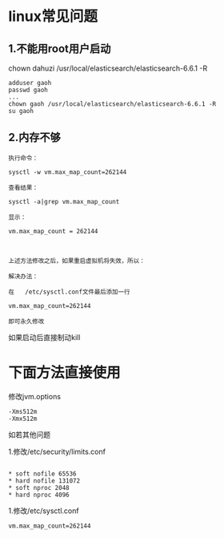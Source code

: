 # linux常见问题

## 1.不能用root用户启动

chown dahuzi /usr/local/elasticsearch/elasticsearch-6.6.1 -R 

```shell
adduser gaoh
passwd gaoh
...
chown gaoh /usr/local/elasticsearch/elasticsearch-6.6.1 -R 
su gaoh
```

## 2.内存不够

```
执行命令：

sysctl -w vm.max_map_count=262144

查看结果：

sysctl -a|grep vm.max_map_count

显示：

vm.max_map_count = 262144

 

上述方法修改之后，如果重启虚拟机将失效，所以：

解决办法：

在   /etc/sysctl.conf文件最后添加一行

vm.max_map_count=262144

即可永久修改
```

如果启动后直接制动kill 

# 下面方法直接使用

修改jvm.options

```
-Xms512m
-Xmx512m
```



如若其他问题

1.修改/etc/security/limits.conf

```

* soft nofile 65536
* hard nofile 131072
* soft nproc 2048
* hard nproc 4096

```

1.修改/etc/sysctl.conf

```
vm.max_map_count=262144
```

